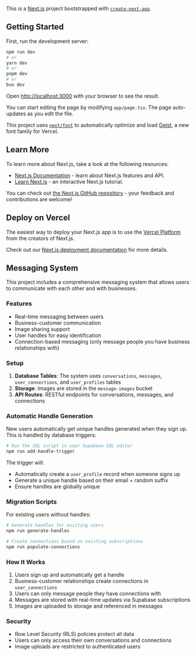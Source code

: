 This is a [Next.js](https://nextjs.org) project bootstrapped with [`create-next-app`](https://nextjs.org/docs/app/api-reference/cli/create-next-app).

## Getting Started

First, run the development server:

```bash
npm run dev
# or
yarn dev
# or
pnpm dev
# or
bun dev
```

Open [http://localhost:3000](http://localhost:3000) with your browser to see the result.

You can start editing the page by modifying `app/page.tsx`. The page auto-updates as you edit the file.

This project uses [`next/font`](https://nextjs.org/docs/app/building-your-application/optimizing/fonts) to automatically optimize and load [Geist](https://vercel.com/font), a new font family for Vercel.

## Learn More

To learn more about Next.js, take a look at the following resources:

- [Next.js Documentation](https://nextjs.org/docs) - learn about Next.js features and API.
- [Learn Next.js](https://nextjs.org/learn) - an interactive Next.js tutorial.

You can check out [the Next.js GitHub repository](https://github.com/vercel/next.js) - your feedback and contributions are welcome!

## Deploy on Vercel

The easiest way to deploy your Next.js app is to use the [Vercel Platform](https://vercel.com/new?utm_medium=default-template&filter=next.js&utm_source=create-next-app&utm_campaign=create-next-app-readme) from the creators of Next.js.

Check out our [Next.js deployment documentation](https://nextjs.org/docs/app/building-your-application/deploying) for more details.

## Messaging System

This project includes a comprehensive messaging system that allows users to communicate with each other and with businesses.

### Features
- Real-time messaging between users
- Business-customer communication
- Image sharing support
- User handles for easy identification
- Connection-based messaging (only message people you have business relationships with)

### Setup

1. **Database Tables**: The system uses `conversations`, `messages`, `user_connections`, and `user_profiles` tables
2. **Storage**: Images are stored in the `message-images` bucket
3. **API Routes**: RESTful endpoints for conversations, messages, and connections

### Automatic Handle Generation

New users automatically get unique handles generated when they sign up. This is handled by database triggers:

```bash
# Run the SQL script in your Supabase SQL editor
npm run add-handle-trigger
```

The trigger will:
- Automatically create a `user_profile` record when someone signs up
- Generate a unique handle based on their email + random suffix
- Ensure handles are globally unique

### Migration Scripts

For existing users without handles:

```bash
# Generate handles for existing users
npm run generate-handles

# Create connections based on existing subscriptions
npm run populate-connections
```

### How It Works

1. Users sign up and automatically get a handle
2. Business-customer relationships create connections in `user_connections`
3. Users can only message people they have connections with
4. Messages are stored with real-time updates via Supabase subscriptions
5. Images are uploaded to storage and referenced in messages

### Security

- Row Level Security (RLS) policies protect all data
- Users can only access their own conversations and connections
- Image uploads are restricted to authenticated users
